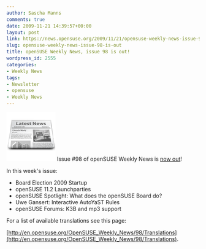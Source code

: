 ```yaml
---
author: Sascha Manns
comments: true
date: 2009-11-21 14:39:57+00:00
layout: post
link: https://news.opensuse.org/2009/11/21/opensuse-weekly-news-issue-98-is-out/
slug: opensuse-weekly-news-issue-98-is-out
title: openSUSE Weekly News, issue 98 is out!
wordpress_id: 2555
categories:
- Weekly News
tags:
- Newsletter
- opensuse
- Weekly News
---
```


![news](/wp-content/uploads/2007/11/knewsticker.png) Issue #98 of openSUSE Weekly News is [now out](http://en.opensuse.org/OpenSUSE_Weekly_News/98)!

In this week's issue:

* Board Election 2009 Startup
* openSUSE 11.2 Launchparties
* openSUSE Spotlight: What does the openSUSE Board do?
* Uwe Gansert: Interactive AutoYaST Rules
* openSUSE Forums: K3B and mp3 support





For a list of available translations see this page:

[http://en.opensuse.org/OpenSUSE_Weekly_News/98/Translations](http://en.opensuse.org/OpenSUSE_Weekly_News/98/Translations).
